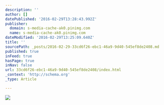 ```yaml
---
description: ''
author: []
datePublished: '2016-02-29T13:28:43.992Z'
publisher:
  domain: s-media-cache-ak0.pinimg.com
  name: s-media-cache-ak0.pinimg.com
dateModified: '2016-02-29T13:25:09.640Z'
title: ''
sourcePath: _posts/2016-02-29-33cd6f26-ebc1-46a9-9d40-545ef8de2408.md
published: true
inFeed: true
hasPage: true
inNav: false
url: 33cd6f26-ebc1-46a9-9d40-545ef8de2408/index.html
_context: 'http://schema.org'
_type: Article

---
```

![](https://s-media-cache-ak0.pinimg.com/236x/4c/6c/1b/4c6c1b4d25457b18e6e7d06fb65e17d5.jpg)